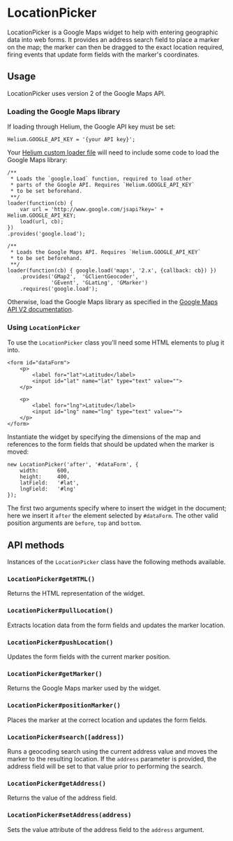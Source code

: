 LocationPicker
==============

LocationPicker is a Google Maps widget to help with entering geographic data
into web forms. It provides an address search field to place a marker on the
map; the marker can then be dragged to the exact location required, firing
events that update form fields with the marker's coordinates.


Usage
-----

LocationPicker uses version 2 of the Google Maps API.

### Loading the Google Maps library

If loading through Helium, the Google API key must be set:

    Helium.GOOGLE_API_KEY = '{your API key}';

Your [Helium custom loader file][helium] will need to include some code to load
the Google Maps library:

    /**
     * Loads the `google.load` function, required to load other
     * parts of the Google API. Requires `Helium.GOOGLE_API_KEY`
     * to be set beforehand.
     **/
    loader(function(cb) {
        var url = 'http://www.google.com/jsapi?key=' + Helium.GOOGLE_API_KEY;
        load(url, cb);
    })
    .provides('google.load');
    
    /**
     * Loads the Google Maps API. Requires `Helium.GOOGLE_API_KEY`
     * to be set beforehand.
     **/
    loader(function(cb) { google.load('maps', '2.x', {callback: cb}) })
        .provides('GMap2',  'GClientGeocoder',
                  'GEvent', 'GLatLng', 'GMarker')
        .requires('google.load');

Otherwise, load the Google Maps library as specified in the
[Google Maps API V2 documentation][gmap2docs].

### Using `LocationPicker`

To use the `LocationPicker` class you'll need some HTML elements to plug it
into.

    <form id="dataForm">
        <p>
            <label for="lat">Latitude</label>
            <input id="lat" name="lat" type="text" value="">
        </p>
        
        <p>
            <label for="lng">Latitude</label>
            <input id="lng" name="lng" type="text" value="">
        </p>
    </form>

Instantiate the widget by specifying the dimensions of the map and references to the
form fields that should be updated when the marker is moved:

    new LocationPicker('after', '#dataForm', {
        width:      600,
        height:     400,
        latField:   '#lat',
        lngField:   '#lng'
    });

The first two arguments specify where to insert the widget in the document;
here we insert it `after` the element selected by `#dataForm`. The other valid
position arguments are `before`, `top` and `bottom`.

  [helium]:    http://github.com/othermedia/helium
  [gmap2docs]: http://code.google.com/apis/maps/documentation/javascript/v2/index.html


API methods
-----------

Instances of the `LocationPicker` class have the following methods available.

### `LocationPicker#getHTML()`

Returns the HTML representation of the widget.

### `LocationPicker#pullLocation()`

Extracts location data from the form fields and updates the marker location.

### `LocationPicker#pushLocation()`

Updates the form fields with the current marker position.

### `LocationPicker#getMarker()`

Returns the Google Maps marker used by the widget.

### `LocationPicker#positionMarker()`

Places the marker at the correct location and updates the form fields.

### `LocationPicker#search([address])`

Runs a geocoding search using the current address value and moves the marker to
the resulting location. If the `address` parameter is provided, the address
field will be set to that value prior to performing the search.

### `LocationPicker#getAddress()`

Returns the value of the address field.

### `LocationPicker#setAddress(address)`

Sets the value attribute of the address field to the `address` argument.
